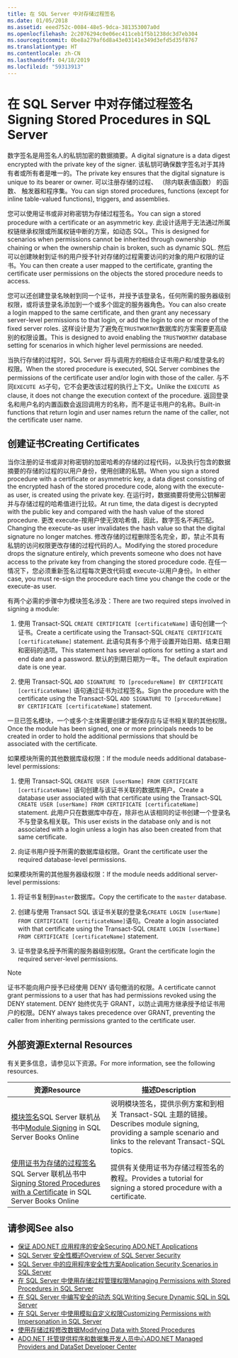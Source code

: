 ```yaml
---
title: 在 SQL Server 中对存储过程签名
ms.date: 01/05/2018
ms.assetid: eeed752c-0084-48e5-9dca-381353007a0d
ms.openlocfilehash: 2c2076294c0e06ec411ceb1f5b1238dc3d7eb304
ms.sourcegitcommit: 0be8a279af6d8a43e03141e349d3efd5d35f8767
ms.translationtype: HT
ms.contentlocale: zh-CN
ms.lasthandoff: 04/18/2019
ms.locfileid: "59313913"
---
```

# <a name="signing-stored-procedures-in-sql-server"></a><span data-ttu-id="e6139-102">在 SQL Server 中对存储过程签名</span><span class="sxs-lookup"><span data-stu-id="e6139-102">Signing Stored Procedures in SQL Server</span></span>
 <span data-ttu-id="e6139-103">数字签名是用签名人的私钥加密的数据摘要。</span><span class="sxs-lookup"><span data-stu-id="e6139-103">A digital signature is a data digest encrypted with the private key of the signer.</span></span> <span data-ttu-id="e6139-104">该私钥可确保数字签名对于其持有者或所有者是唯一的。</span><span class="sxs-lookup"><span data-stu-id="e6139-104">The private key ensures that the digital signature is unique to its bearer or owner.</span></span> <span data-ttu-id="e6139-105">可以注册存储的过程、 （除内联表值函数） 的函数、 触发器和程序集。</span><span class="sxs-lookup"><span data-stu-id="e6139-105">You can sign stored procedures, functions (except for inline table-valued functions), triggers, and assemblies.</span></span>  
  
 <span data-ttu-id="e6139-106">您可以使用证书或非对称密钥为存储过程签名。</span><span class="sxs-lookup"><span data-stu-id="e6139-106">You can sign a stored procedure with a certificate or an asymmetric key.</span></span> <span data-ttu-id="e6139-107">此设计适用于无法通过所属权链继承权限或所属权链中断的方案，如动态 SQL。</span><span class="sxs-lookup"><span data-stu-id="e6139-107">This is designed for scenarios when permissions cannot be inherited through ownership chaining or when the ownership chain is broken, such as dynamic SQL.</span></span> <span data-ttu-id="e6139-108">然后可以创建映射到证书的用户授予针对存储的过程需要访问的对象的用户权限的证书。</span><span class="sxs-lookup"><span data-stu-id="e6139-108">You can then create a user mapped to the certificate, granting the certificate user permissions on the objects the stored procedure needs to access.</span></span>  

 <span data-ttu-id="e6139-109">您可以还创建登录名映射到同一个证书，并授予该登录名，任何所需的服务器级别权限，或将该登录名添加到一个或多个固定的服务器角色。</span><span class="sxs-lookup"><span data-stu-id="e6139-109">You can also create a login mapped to the same certificate, and then grant any necessary server-level permissions to that login, or add the login to one or more of the fixed server roles.</span></span> <span data-ttu-id="e6139-110">这样设计是为了避免在`TRUSTWORTHY`数据库的方案需要更高级别的权限设置。</span><span class="sxs-lookup"><span data-stu-id="e6139-110">This is designed to avoid enabling the `TRUSTWORTHY` database setting for scenarios in which higher level permissions are needed.</span></span>  
  
 <span data-ttu-id="e6139-111">当执行存储的过程时，SQL Server 将与调用方的相结合证书用户和/或登录名的权限。</span><span class="sxs-lookup"><span data-stu-id="e6139-111">When the stored procedure is executed, SQL Server combines the permissions of the certificate user and/or login with those of the caller.</span></span> <span data-ttu-id="e6139-112">与不同`EXECUTE AS`子句，它不会更改该过程的执行上下文。</span><span class="sxs-lookup"><span data-stu-id="e6139-112">Unlike the `EXECUTE AS` clause, it does not change the execution context of the procedure.</span></span> <span data-ttu-id="e6139-113">返回登录名和用户名的内置函数会返回调用方的名称，而不是证书用户的名称。</span><span class="sxs-lookup"><span data-stu-id="e6139-113">Built-in functions that return login and user names return the name of the caller, not the certificate user name.</span></span>  
  
## <a name="creating-certificates"></a><span data-ttu-id="e6139-114">创建证书</span><span class="sxs-lookup"><span data-stu-id="e6139-114">Creating Certificates</span></span>  
 <span data-ttu-id="e6139-115">当你注册的证书或非对称密钥的加密哈希的存储的过程代码，以及执行包含的数据摘要的存储的过程的以用户身份，使用创建的私钥。</span><span class="sxs-lookup"><span data-stu-id="e6139-115">When you sign a stored procedure with a certificate or asymmetric key, a data digest consisting of the encrypted hash of the stored procedure code, along with the execute-as user, is created using the private key.</span></span> <span data-ttu-id="e6139-116">在运行时，数据摘要将使用公钥解密并与存储过程的哈希值进行比较。</span><span class="sxs-lookup"><span data-stu-id="e6139-116">At run time, the data digest is decrypted with the public key and compared with the hash value of the stored procedure.</span></span> <span data-ttu-id="e6139-117">更改 execute-按用户使无效哈希值，因此，数字签名不再匹配。</span><span class="sxs-lookup"><span data-stu-id="e6139-117">Changing the execute-as user invalidates the hash value so that the digital signature no longer matches.</span></span> <span data-ttu-id="e6139-118">修改存储的过程删除签名完全，即，禁止不具有私钥的访问权限更改存储的过程代码的人。</span><span class="sxs-lookup"><span data-stu-id="e6139-118">Modifying the stored procedure drops the signature entirely, which prevents someone who does not have access to the private key from changing the stored procedure code.</span></span> <span data-ttu-id="e6139-119">在任一情况下，您必须重新签名过程每次更改代码或 execute-以用户身份。</span><span class="sxs-lookup"><span data-stu-id="e6139-119">In either case, you must re-sign the procedure each time you change the code or the execute-as user.</span></span>  
  
 <span data-ttu-id="e6139-120">有两个必需的步骤中为模块签名涉及：</span><span class="sxs-lookup"><span data-stu-id="e6139-120">There are two required steps involved in signing a module:</span></span>  
  
1. <span data-ttu-id="e6139-121">使用 Transact-SQL `CREATE CERTIFICATE [certificateName]` 语句创建一个证书。</span><span class="sxs-lookup"><span data-stu-id="e6139-121">Create a certificate using the Transact-SQL `CREATE CERTIFICATE [certificateName]` statement.</span></span> <span data-ttu-id="e6139-122">此语句具有多个用于设置开始日期、结束日期和密码的选项。</span><span class="sxs-lookup"><span data-stu-id="e6139-122">This statement has several options for setting a start and end date and a password.</span></span> <span data-ttu-id="e6139-123">默认的到期日期为一年。</span><span class="sxs-lookup"><span data-stu-id="e6139-123">The default expiration date is one year.</span></span>  
  
1. <span data-ttu-id="e6139-124">使用 Transact-SQL `ADD SIGNATURE TO [procedureName] BY CERTIFICATE [certificateName]` 语句通过证书为过程签名。</span><span class="sxs-lookup"><span data-stu-id="e6139-124">Sign the procedure with the certificate using the Transact-SQL `ADD SIGNATURE TO [procedureName] BY CERTIFICATE [certificateName]` statement.</span></span>  

<span data-ttu-id="e6139-125">一旦已签名模块，一个或多个主体需要创建才能保存应与证书相关联的其他权限。</span><span class="sxs-lookup"><span data-stu-id="e6139-125">Once the module has been signed, one or more principals needs to be created in order to hold the additional permissions that should be associated with the certificate.</span></span>  

<span data-ttu-id="e6139-126">如果模块所需的其他数据库级权限：</span><span class="sxs-lookup"><span data-stu-id="e6139-126">If the module needs additional database-level permissions:</span></span>  
  
1. <span data-ttu-id="e6139-127">使用 Transact-SQL `CREATE USER [userName] FROM CERTIFICATE [certificateName]` 语句创建与该证书关联的数据库用户。</span><span class="sxs-lookup"><span data-stu-id="e6139-127">Create a database user associated with that certificate using the Transact-SQL `CREATE USER [userName] FROM CERTIFICATE [certificateName]` statement.</span></span> <span data-ttu-id="e6139-128">此用户只在数据库中存在，除非也从该相同的证书创建一个登录名不与登录名相关联。</span><span class="sxs-lookup"><span data-stu-id="e6139-128">This user exists in the database only and is not associated with a login unless a login has also been created from that same certificate.</span></span>  
  
1. <span data-ttu-id="e6139-129">向证书用户授予所需的数据库级权限。</span><span class="sxs-lookup"><span data-stu-id="e6139-129">Grant the certificate user the required database-level permissions.</span></span>  
  
<span data-ttu-id="e6139-130">如果模块所需的其他服务器级权限：</span><span class="sxs-lookup"><span data-stu-id="e6139-130">If the module needs additional server-level permissions:</span></span>  
  
1. <span data-ttu-id="e6139-131">将证书复制到`master`数据库。</span><span class="sxs-lookup"><span data-stu-id="e6139-131">Copy the certificate to the `master` database.</span></span>  
 
1. <span data-ttu-id="e6139-132">创建与使用 Transact SQL 该证书关联的登录名`CREATE LOGIN [userName] FROM CERTIFICATE [certificateName]`语句。</span><span class="sxs-lookup"><span data-stu-id="e6139-132">Create a login associated with that certificate using the Transact-SQL `CREATE LOGIN [userName] FROM CERTIFICATE [certificateName]` statement.</span></span>  
  
1. <span data-ttu-id="e6139-133">证书登录名授予所需的服务器级别权限。</span><span class="sxs-lookup"><span data-stu-id="e6139-133">Grant the certificate login the required server-level permissions.</span></span>  
  
> [!NOTE]  
>  <span data-ttu-id="e6139-134">证书不能向用户授予已经使用 DENY 语句撤消的权限。</span><span class="sxs-lookup"><span data-stu-id="e6139-134">A certificate cannot grant permissions to a user that has had permissions revoked using the DENY statement.</span></span> <span data-ttu-id="e6139-135">DENY 始终优先于 GRANT，以防止调用方继承授予给证书用户的权限。</span><span class="sxs-lookup"><span data-stu-id="e6139-135">DENY always takes precedence over GRANT, preventing the caller from inheriting permissions granted to the certificate user.</span></span>  
  
## <a name="external-resources"></a><span data-ttu-id="e6139-136">外部资源</span><span class="sxs-lookup"><span data-stu-id="e6139-136">External Resources</span></span>  
 <span data-ttu-id="e6139-137">有关更多信息，请参见以下资源。</span><span class="sxs-lookup"><span data-stu-id="e6139-137">For more information, see the following resources.</span></span>  
  
|<span data-ttu-id="e6139-138">资源</span><span class="sxs-lookup"><span data-stu-id="e6139-138">Resource</span></span>|<span data-ttu-id="e6139-139">描述</span><span class="sxs-lookup"><span data-stu-id="e6139-139">Description</span></span>|  
|--------------|-----------------|  
|<span data-ttu-id="e6139-140">[模块签名](https://go.microsoft.com/fwlink/?LinkId=98590)SQL Server 联机丛书中</span><span class="sxs-lookup"><span data-stu-id="e6139-140">[Module Signing](https://go.microsoft.com/fwlink/?LinkId=98590) in SQL Server Books Online</span></span>|<span data-ttu-id="e6139-141">说明模块签名，提供示例方案和到相关 Transact-SQL 主题的链接。</span><span class="sxs-lookup"><span data-stu-id="e6139-141">Describes module signing, providing a sample scenario and links to the relevant Transact-SQL topics.</span></span>|  
|<span data-ttu-id="e6139-142">[使用证书为存储的过程签名](/sql/relational-databases/tutorial-signing-stored-procedures-with-a-certificate)SQL Server 联机丛书中</span><span class="sxs-lookup"><span data-stu-id="e6139-142">[Signing Stored Procedures with a Certificate](/sql/relational-databases/tutorial-signing-stored-procedures-with-a-certificate) in SQL Server Books Online</span></span>|<span data-ttu-id="e6139-143">提供有关使用证书为存储过程签名的教程。</span><span class="sxs-lookup"><span data-stu-id="e6139-143">Provides a tutorial for signing a stored procedure with a certificate.</span></span>|  
  
## <a name="see-also"></a><span data-ttu-id="e6139-144">请参阅</span><span class="sxs-lookup"><span data-stu-id="e6139-144">See also</span></span>

- [<span data-ttu-id="e6139-145">保证 ADO.NET 应用程序的安全</span><span class="sxs-lookup"><span data-stu-id="e6139-145">Securing ADO.NET Applications</span></span>](../../../../../docs/framework/data/adonet/securing-ado-net-applications.md)
- [<span data-ttu-id="e6139-146">SQL Server 安全性概述</span><span class="sxs-lookup"><span data-stu-id="e6139-146">Overview of SQL Server Security</span></span>](../../../../../docs/framework/data/adonet/sql/overview-of-sql-server-security.md)
- [<span data-ttu-id="e6139-147">SQL Server 中的应用程序安全性方案</span><span class="sxs-lookup"><span data-stu-id="e6139-147">Application Security Scenarios in SQL Server</span></span>](../../../../../docs/framework/data/adonet/sql/application-security-scenarios-in-sql-server.md)
- [<span data-ttu-id="e6139-148">在 SQL Server 中使用存储过程管理权限</span><span class="sxs-lookup"><span data-stu-id="e6139-148">Managing Permissions with Stored Procedures in SQL Server</span></span>](../../../../../docs/framework/data/adonet/sql/managing-permissions-with-stored-procedures-in-sql-server.md)
- [<span data-ttu-id="e6139-149">在 SQL Server 中编写安全的动态 SQL</span><span class="sxs-lookup"><span data-stu-id="e6139-149">Writing Secure Dynamic SQL in SQL Server</span></span>](../../../../../docs/framework/data/adonet/sql/writing-secure-dynamic-sql-in-sql-server.md)
- [<span data-ttu-id="e6139-150">在 SQL Server 中使用模拟自定义权限</span><span class="sxs-lookup"><span data-stu-id="e6139-150">Customizing Permissions with Impersonation in SQL Server</span></span>](../../../../../docs/framework/data/adonet/sql/customizing-permissions-with-impersonation-in-sql-server.md)
- [<span data-ttu-id="e6139-151">使用存储过程修改数据</span><span class="sxs-lookup"><span data-stu-id="e6139-151">Modifying Data with Stored Procedures</span></span>](../../../../../docs/framework/data/adonet/modifying-data-with-stored-procedures.md)
- [<span data-ttu-id="e6139-152">ADO.NET 托管提供程序和数据集开发人员中心</span><span class="sxs-lookup"><span data-stu-id="e6139-152">ADO.NET Managed Providers and DataSet Developer Center</span></span>](https://go.microsoft.com/fwlink/?LinkId=217917)
